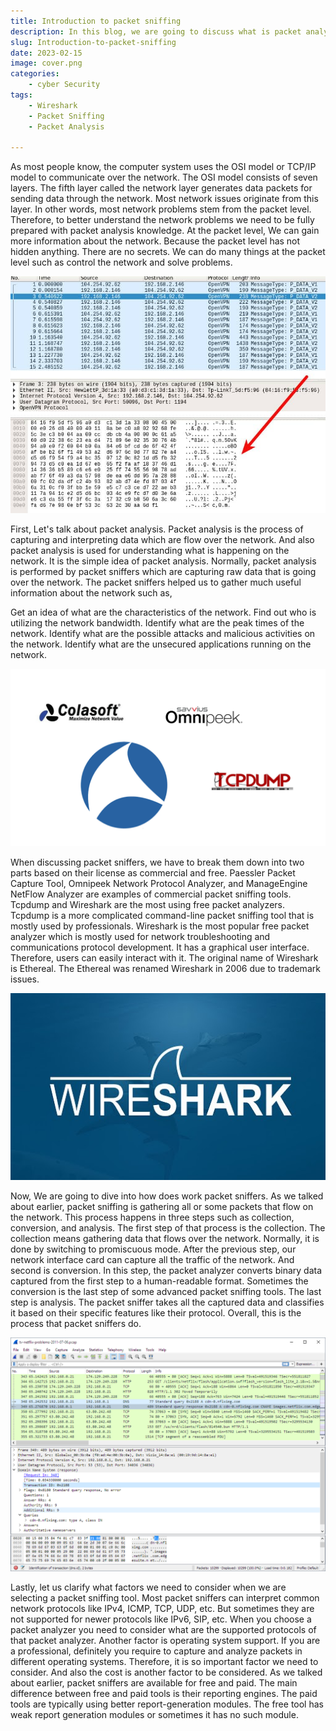 ```yaml
---
title: Introduction to packet sniffing
description: In this blog, we are going to discuss what is packet analysis and what are packet sniffers. And also what are the factors we should consider when we select a packet sniffer?
slug: Introduction-to-packet-sniffing
date: 2023-02-15 
image: cover.png
categories:
    - cyber Security
tags:
    - Wireshark
    - Packet Sniffing
    - Packet Analysis

---
```


As most people know, the computer system uses the OSI model or TCP/IP model to communicate over the network. The OSI model consists of seven layers. The fifth layer called the network layer generates data packets for sending data through the network. Most network issues originate from this layer. In other words, most network problems stem from the packet level. Therefore, to better understand the network problems we need to be fully prepared with packet analysis knowledge. At the packet level, We can gain more information about the network. Because the packet level has not hidden anything. There are no secrets. We can do many things at the packet level such as control the network and solve problems. 

![Packet Sniffing](01.jpg)

First, Let's talk about packet analysis. Packet analysis is the process of capturing and interpreting data which are flow over the network. And also packet analysis is used for understanding what is happening on the network. It is the simple idea of packet analysis. Normally, packet analysis is performed by packet sniffers which are capturing raw data that is going over the network. The packet sniffers helped us to gather much useful information about the network such as, 

Get an idea of what are the characteristics of the network.
Find out who is utilizing the network bandwidth.
Identify what are the peak times of the network.
Identify what are the possible attacks and malicious activities on the network.
Identify what are the unsecured applications running on the network.

![Packet Analyzers](02.png)

When discussing packet sniffers, we have to break them down into two parts based on their license as commercial and free.  Paessler Packet Capture Tool, Omnipeek Network Protocol Analyzer, and ManageEngine NetFlow Analyzer are examples of commercial packet sniffing tools. Tcpdump and Wireshark are the most using free packet analyzers. Tcpdump is a more complicated command-line packet sniffing tool that is mostly used by professionals. Wireshark is the most popular free packet analyzer which is mostly used for network troubleshooting and communications protocol development. It has a graphical user interface. Therefore, users can easily interact with it. The original name of Wireshark is Ethereal. The Ethereal was renamed Wireshark in 2006 due to trademark issues.

![Wireshark](03.png)

Now, We are going to dive into how does work packet sniffers. As we talked about earlier, packet sniffing is gathering all or some packets that flow on the network. This process happens in three steps such as collection, conversion, and analysis. The first step of that process is the collection. The collection means gathering data that flows over the network. Normally, it is done by switching to promiscuous mode. After the previous step, our network interface card can capture all the traffic of the network. And second is conversion. In this step, the packet analyzer converts binary data captured from the first step to a human-readable format. Sometimes the conversion is the last step of some advanced packet sniffing tools. The last step is analysis. The packet sniffer takes all the captured data and classifies it based on their specific features like their protocol. Overall, this is the process that packet sniffers do. 

![Wireshark GUI](04.png)

Lastly, let us clarify what factors we need to consider when we are selecting a packet sniffing tool. Most packet sniffers can interpret common network protocols like IPv4, ICMP, TCP, UDP, etc. But sometimes they are not supported for newer protocols like IPv6, SIP, etc. When you choose a packet analyzer you need to consider what are the supported protocols of that packet analyzer. Another factor is operating system support. If you are a professional, definitely you require to capture and analyze packets in different operating systems. Therefore, it is so important factor we need to consider. And also the cost is another factor to be considered. As we talked about earlier, packet sniffers are available for free and paid. The main difference between free and paid tools is their reporting engines. The paid tools are typically using better report-generation modules. The free tool has weak report generation modules or sometimes it has no such module.